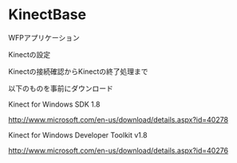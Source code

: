 KinectBase
==========
WFPアプリケーション

Kinectの設定

Kinectの接続確認からKinectの終了処理まで

以下のものを事前にダウンロード

Kinect for Windows SDK 1.8

http://www.microsoft.com/en-us/download/details.aspx?id=40278

Kinect for Windows Developer Toolkit v1.8 

http://www.microsoft.com/en-us/download/details.aspx?id=40276

